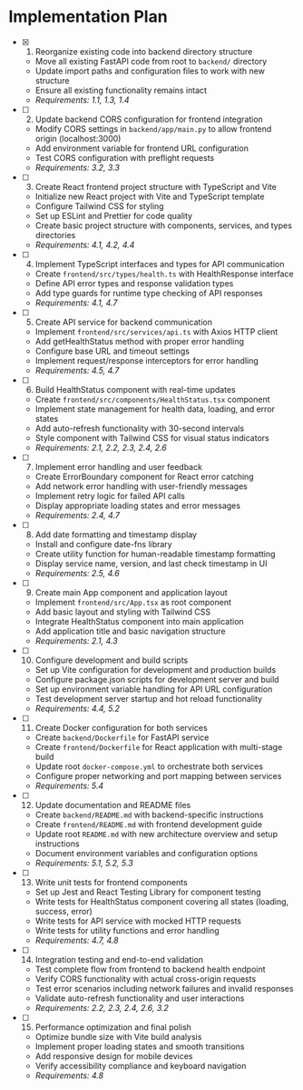 # Implementation Plan

- [x] 1. Reorganize existing code into backend directory structure
  - Move all existing FastAPI code from root to `backend/` directory
  - Update import paths and configuration files to work with new structure
  - Ensure all existing functionality remains intact
  - _Requirements: 1.1, 1.3, 1.4_

- [ ] 2. Update backend CORS configuration for frontend integration
  - Modify CORS settings in `backend/app/main.py` to allow frontend origin (localhost:3000)
  - Add environment variable for frontend URL configuration
  - Test CORS configuration with preflight requests
  - _Requirements: 3.2, 3.3_

- [ ] 3. Create React frontend project structure with TypeScript and Vite
  - Initialize new React project with Vite and TypeScript template
  - Configure Tailwind CSS for styling
  - Set up ESLint and Prettier for code quality
  - Create basic project structure with components, services, and types directories
  - _Requirements: 4.1, 4.2, 4.4_

- [ ] 4. Implement TypeScript interfaces and types for API communication
  - Create `frontend/src/types/health.ts` with HealthResponse interface
  - Define API error types and response validation types
  - Add type guards for runtime type checking of API responses
  - _Requirements: 4.1, 4.7_

- [ ] 5. Create API service for backend communication
  - Implement `frontend/src/services/api.ts` with Axios HTTP client
  - Add getHealthStatus method with proper error handling
  - Configure base URL and timeout settings
  - Implement request/response interceptors for error handling
  - _Requirements: 4.5, 4.7_

- [ ] 6. Build HealthStatus component with real-time updates
  - Create `frontend/src/components/HealthStatus.tsx` component
  - Implement state management for health data, loading, and error states
  - Add auto-refresh functionality with 30-second intervals
  - Style component with Tailwind CSS for visual status indicators
  - _Requirements: 2.1, 2.2, 2.3, 2.4, 2.6_

- [ ] 7. Implement error handling and user feedback
  - Create ErrorBoundary component for React error catching
  - Add network error handling with user-friendly messages
  - Implement retry logic for failed API calls
  - Display appropriate loading states and error messages
  - _Requirements: 2.4, 4.7_

- [ ] 8. Add date formatting and timestamp display
  - Install and configure date-fns library
  - Create utility function for human-readable timestamp formatting
  - Display service name, version, and last check timestamp in UI
  - _Requirements: 2.5, 4.6_

- [ ] 9. Create main App component and application layout
  - Implement `frontend/src/App.tsx` as root component
  - Add basic layout and styling with Tailwind CSS
  - Integrate HealthStatus component into main application
  - Add application title and basic navigation structure
  - _Requirements: 2.1, 4.3_

- [ ] 10. Configure development and build scripts
  - Set up Vite configuration for development and production builds
  - Configure package.json scripts for development server and build
  - Set up environment variable handling for API URL configuration
  - Test development server startup and hot reload functionality
  - _Requirements: 4.4, 5.2_

- [ ] 11. Create Docker configuration for both services
  - Create `backend/Dockerfile` for FastAPI service
  - Create `frontend/Dockerfile` for React application with multi-stage build
  - Update root `docker-compose.yml` to orchestrate both services
  - Configure proper networking and port mapping between services
  - _Requirements: 5.4_

- [ ] 12. Update documentation and README files
  - Create `backend/README.md` with backend-specific instructions
  - Create `frontend/README.md` with frontend development guide
  - Update root `README.md` with new architecture overview and setup instructions
  - Document environment variables and configuration options
  - _Requirements: 5.1, 5.2, 5.3_

- [ ] 13. Write unit tests for frontend components
  - Set up Jest and React Testing Library for component testing
  - Write tests for HealthStatus component covering all states (loading, success, error)
  - Write tests for API service with mocked HTTP requests
  - Write tests for utility functions and error handling
  - _Requirements: 4.7, 4.8_

- [ ] 14. Integration testing and end-to-end validation
  - Test complete flow from frontend to backend health endpoint
  - Verify CORS functionality with actual cross-origin requests
  - Test error scenarios including network failures and invalid responses
  - Validate auto-refresh functionality and user interactions
  - _Requirements: 2.2, 2.3, 2.4, 2.6, 3.2_

- [ ] 15. Performance optimization and final polish
  - Optimize bundle size with Vite build analysis
  - Implement proper loading states and smooth transitions
  - Add responsive design for mobile devices
  - Verify accessibility compliance and keyboard navigation
  - _Requirements: 4.8_